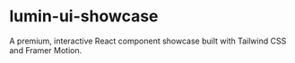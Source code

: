 # lumin-ui-showcase
A premium, interactive React component showcase built with Tailwind CSS and Framer Motion.